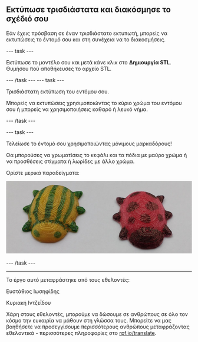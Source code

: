 ## Εκτύπωσε τρισδιάστατα και διακόσμησε το σχέδιό σου

Εάν έχεις πρόσβαση σε έναν τρισδιάστατο εκτυπωτή, μπορείς να εκτυπώσεις το έντομό σου και στη συνέχεια να το διακοσμήσεις.

--- task ---

Εκτύπωσε το μοντέλο σου και μετά κάνε κλικ στο **Δημιουργία STL**. Θυμήσου πού αποθήκευσες το αρχείο STL.

--- /task --- --- task ---

Τρισδιάστατη εκτύπωση του εντόμου σου.

Μπορείς να εκτυπώσεις χρησιμοποιώντας το κύριο χρώμα του εντόμου σου ή μπορείς να χρησιμοποιήσεις καθαρό ή λευκό νήμα.

--- /task ---

--- task ---

Τελείωσε το έντομό σου χρησιμοποιώντας μόνιμους μαρκαδόρους!

Θα μπορούσες να χρωματίσεις το κεφάλι και τα πόδια με μαύρο χρώμα ή να προσθέσεις στίγματα ή λωρίδες με άλλο χρώμα.

Ορίστε μερικά παραδείγματα:

![στιγμιότυπο οθόνης](images/bug-decorated.png)

--- /task ---


***
Το έργο αυτό μεταφράστηκε από τους εθελοντές:

Ευστάθιος Ιωσηφίδης

Κυριακή Ιντζεΐδου

Χάρη στους εθελοντές, μπορούμε να δώσουμε σε ανθρώπους σε όλο τον κόσμο την ευκαιρία να μάθουν στη γλώσσα τους. Μπορείτε να μας βοηθήσετε να προσεγγίσουμε περισσότερους ανθρώπους μεταφράζοντας εθελοντικά - περισσότερες πληροφορίες στο [rpf.io/translate](https://rpf.io/translate).

 




  
